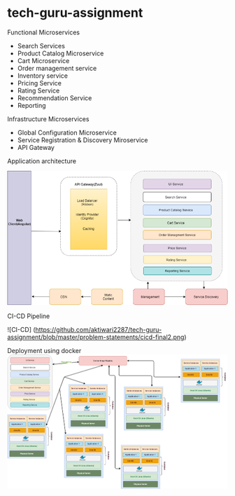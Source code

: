 # tech-guru-assignment
Functional Microservices
* Search Services
* Product Catalog Microservice
* Cart Microservice
* Order management service
* Inventory service
* Pricing Service
* Rating Service
* Recommendation Service
* Reporting

Infrastructure Microservices
* Global Configuration Microservice
* Service Registration & Discovery Miroservice
* API Gateway


Application architecture

![Application architecture](https://github.com/aktiwari2287/tech-guru-assignment/blob/master/problem-statements/application-arch.png)

CI-CD Pipeline

![CI-CD] (https://github.com/aktiwari2287/tech-guru-assignment/blob/master/problem-statements/cicd-final2.png)

Deployment using docker
![using docker-registry](https://github.com/aktiwari2287/tech-guru-assignment/blob/master/problem-statements/deploy.png)
